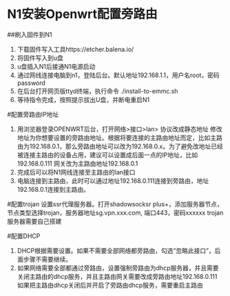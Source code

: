 # N1安装Openwrt配置旁路由

##刷入固件到N1
1. 下载固件写入工具https://etcher.balena.io/
2. 将固件写入到u盘
3. u盘插入N1后接通N1电源启动
4. 通过网线连接电脑到n1，登陆后台。默认地址192.168.1.1，用户名root，密码password
5. 在后台打开网页版ttyd终端，执行命令
   ./install-to-emmc.sh
6. 等待指令完成，按照提示拔出U盘，并断电重启N1

#配置旁路由IP地址
1. 用浏览器登录OPENWRT后台，打开网络>接口>lan>
   协议改成静态地址
   修改地址为你想要设置的旁路由地址。根据将要连接的主路由地址而定，比如主路由为192.168.0.1，那么旁路由地址可以改为192.168.0.x。为了避免改地址已经被连接主路由的设备占用，建议可以设置成后面一点的IP地址，比如192.168.0.111
   网关改为主路由地址192.168.0.1
2. 完成后可以将N1网线连接至主路由的lan接口
3. 电脑连接到主路由，此时可以通过地址192.168.0.111连接到旁路由，地址192.168.0.1连接到主路由。

#配置trojan
设置ssr代理服务器。打开shadowsocksr plus+，添加服务器节点，节点类型选择trojan，服务器地址sg.vpn.xxx.com, 端口443，密码xxxxxx
trojan服务器需要自己搭建
 
#配置DHCP
1. DHCP根据需要设置。如果不需要全部网络都旁路由，勾选“忽略此接口”，后面步骤不需要继续。
2. 如果网络需要全部都通过旁路由，设置强制旁路由为dhcp服务器，并且需要关闭主路由的dhcp服务，并且主路由网关需要改成旁路由地址192.168.0.111
   如果把主路由dhcp关闭后并开启了旁路由dhcp服务，需要重启主路由


